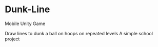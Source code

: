 # Dunk-Line

Mobile Unity Game

Draw lines to dunk a ball on hoops on repeated levels
A simple school project
